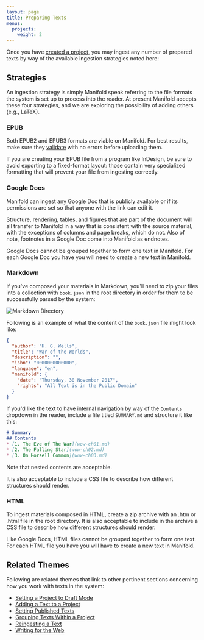 ```yaml
---
layout: page
title: Preparing Texts
menus:
  projects:
    weight: 2
---
```


Once you have [created a project](/docs/projects/creating.html), you may ingest any number of prepared texts by way of the available ingestion strategies noted here:

## Strategies

An ingestion strategy is simply Manifold speak referring to the file formats the system is set up to process into the reader. At present Manifold accepts these four strategies, and we are exploring the possibility of adding others (e.g., LaTeX).

### EPUB

Both EPUB2 and EPUB3 formats are viable on Manifold. For best results, make sure they [validate](http://validator.idpf.org/) with no errors before uploading them.

If you are creating your EPUB file from a program like InDesign, be sure to avoid exporting to a fixed-format layout: those contain very specialized formatting that will prevent your file from ingesting correctly.

### Google Docs

Manifold can ingest any Google Doc that is publicly available or if its permissions are set so that anyone with the link can edit it.

Structure, rendering, tables, and figures that are part of the document will all transfer to Manifold in a way that is consistent with the source material, with the exceptions of columns and page breaks, which do not. Also of note, footnotes in a Google Doc come into Manifold as endnotes.

Google Docs cannot be grouped together to form one text in Manifold. For each Google Doc you have you will need to create a new text in Manifold.

### Markdown

If you've composed your materials in Markdown, you'll need to zip your files into a collection with `book.json` in the root directory in order for them to be successfully parsed by the system:

![Markdown Directory](/docs/assets/projects/markdown-directory.png)

Following is an example of what the content of the `book.json` file might look like:

``` json
{
  "author": "H. G. Wells",
  "title": "War of the Worlds",
  "description": "",
  "isbn": "0000000000000",
  "language": "en",
  "manifold": {
    "date": "Thursday, 30 November 2017",
    "rights": "All Text is in the Public Domain"
  }
}
```

If you'd like the text to have internal navigation by way of the `Contents` dropdown in the reader, include a file titled `SUMMARY.md` and structure it like this:

``` md
# Summary
## Contents
* [1. The Eve of The War](wow-ch01.md)
* [2. The Falling Star](wow-ch02.md)
* [3. On Horsell Common](wow-ch03.md)
```

Note that nested contents are acceptable.

It is also acceptable to include a CSS file to describe how different structures should render.

### HTML

To ingest materials composed in HTML, create a zip archive with an .htm or .html file in the root directory. It is also acceptable to include in the archive a CSS file to describe how different structures should render.

Like Google Docs, HTML files cannot be grouped together to form one text. For each HTML file you have you will have to create a new text in Manifold. 

## Related Themes

Following are related themes that link to other pertinent sections concerning how you work with texts in the system:

* [Setting a Project to Draft Mode](customizing/general.html)
* [Adding a Text to a Project](customizing/texts.html)
* [Setting Published Texts](customizing/texts.html)
* [Grouping Texts Within a Project](customizing/texts.html)
* [Reingesting a Text](customizing/texts.html)
* [Writing for the Web](/docs/writing/writing.html)
